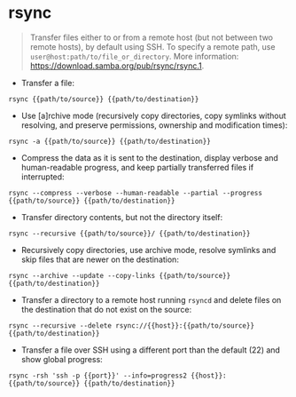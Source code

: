 # rsync

> Transfer files either to or from a remote host (but not between two remote hosts), by default using SSH.
> To specify a remote path, use `user@host:path/to/file_or_directory`.
> More information: <https://download.samba.org/pub/rsync/rsync.1>.

- Transfer a file:

`rsync {{path/to/source}} {{path/to/destination}}`

- Use [a]rchive mode (recursively copy directories, copy symlinks without resolving, and preserve permissions, ownership and modification times):

`rsync -a {{path/to/source}} {{path/to/destination}}`

- Compress the data as it is sent to the destination, display verbose and human-readable progress, and keep partially transferred files if interrupted:

`rsync --compress --verbose --human-readable --partial --progress {{path/to/source}} {{path/to/destination}}`

- Transfer directory contents, but not the directory itself:

`rsync --recursive {{path/to/source}}/ {{path/to/destination}}`

- Recursively copy directories, use archive mode, resolve symlinks and skip files that are newer on the destination:

`rsync --archive --update --copy-links {{path/to/source}} {{path/to/destination}}`

- Transfer a directory to a remote host running `rsyncd` and delete files on the destination that do not exist on the source:

`rsync --recursive --delete rsync://{{host}}:{{path/to/source}} {{path/to/destination}}`

- Transfer a file over SSH using a different port than the default (22) and show global progress:

`rsync -rsh 'ssh -p {{port}}' --info=progress2 {{host}}:{{path/to/source}} {{path/to/destination}}`
